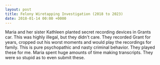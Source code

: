 ```yaml
---
layout: post
title: Felony Wiretapping Investigation (2018 to 2023)
date: 2018-01-14 00:00 +0000
---
```

Maria and her sister Kathleen planted secret recording devices in Grants car. This was highly illegal, but they didn't care. They recorded Grant for years, cropped out his worst moments and would play the recordings for family. This is pure psychopathic and nasty criminal behavior. They played these for me. Maria spent huge amounts of time making transcripts. They were so stupid as to even submit these.
